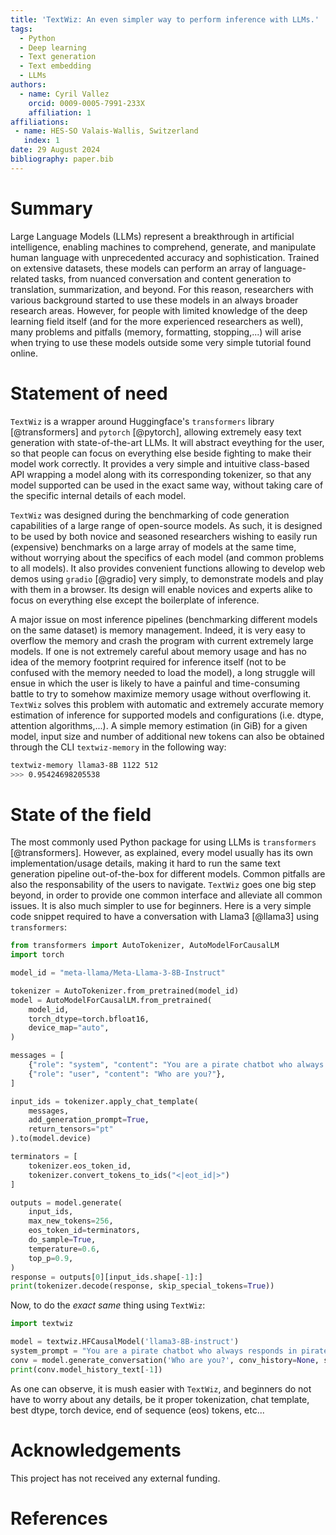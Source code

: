 ```yaml
---
title: 'TextWiz: An even simpler way to perform inference with LLMs.'
tags:
  - Python
  - Deep learning
  - Text generation
  - Text embedding
  - LLMs
authors:
  - name: Cyril Vallez
    orcid: 0009-0005-7991-233X
    affiliation: 1
affiliations:
 - name: HES-SO Valais-Wallis, Switzerland
   index: 1
date: 29 August 2024
bibliography: paper.bib
---
```


# Summary

Large Language Models (LLMs) represent a breakthrough in artificial intelligence, enabling machines to comprehend, generate, and manipulate human language with unprecedented accuracy and sophistication. Trained on extensive datasets, these models can perform an array of language-related tasks, from nuanced conversation and content generation to translation, summarization, and beyond. For this reason, researchers with various background started to use these models in an always broader research areas. However, for people with limited knowledge of the deep learning field itself (and for the more experienced researchers as well), many problems and pitfalls (memory, formatting, stopping,...) will arise when trying to use these models outside some very simple tutorial found online.

# Statement of need

`TextWiz` is a wrapper around Huggingface's `transformers` library [@transformers] and `pytorch` [@pytorch], allowing extremely easy text generation with state-of-the-art LLMs. It will abstract eveything for the user, so that people can focus on everything else beside fighting to make their model work correctly. It provides a very simple and intuitive class-based API wrapping a model along with its corresponding tokenizer, so that any model supported can be used in the exact same way, without taking care of the specific internal details of each model.  

`TextWiz` was designed during the benchmarking of code generation capabilities of a large range of open-source models. As such, it is designed to be used by both novice and seasoned researchers wishing to easily run (expensive) benchmarks on a large array of models at the same time, without worrying about the specifics of each model (and common problems to all models). It also provides convenient functions allowing to develop web demos using `gradio` [@gradio] very simply, to demonstrate models and play with them in a browser. Its design will enable novices and experts alike to focus on everything else except the boilerplate of inference.  

A major issue on most inference pipelines (benchmarking different models on the same dataset) is memory management. Indeed, it is very easy to overflow the memory and crash the program with current extremely large models. If one is not extremely careful about memory usage and has no idea of the memory footprint required for inference itself (not to be confused with the memory needed to load the model), a long struggle will ensue in which the user is likely to have a painful and time-consuming battle to try to somehow maximize memory usage without overflowing it. `TextWiz` solves this problem with automatic and extremely accurate memory estimation of inference for supported models and configurations (i.e. dtype, attention algorithms,...). A simple memory estimation (in GiB) for a given model, input size and number of additional new tokens can also be obtained through the CLI `textwiz-memory` in the following way:

```sh
textwiz-memory llama3-8B 1122 512
>>> 0.95424698205538
```

# State of the field

The most commonly used Python package for using LLMs is `transformers` [@transformers]. However, as explained, every model usually has its own implementation/usage details, making it hard to run the same text generation pipeline out-of-the-box for different models. Common pitfalls are also the responsability of the users to navigate. `TextWiz` goes one big step beyond, in order to provide one common interface and alleviate all common issues. It is also much simpler to use for beginners. Here is a very simple code snippet required to have a conversation with Llama3 [@llama3] using `transformers`:

```py
from transformers import AutoTokenizer, AutoModelForCausalLM
import torch

model_id = "meta-llama/Meta-Llama-3-8B-Instruct"

tokenizer = AutoTokenizer.from_pretrained(model_id)
model = AutoModelForCausalLM.from_pretrained(
    model_id,
    torch_dtype=torch.bfloat16,
    device_map="auto",
)

messages = [
    {"role": "system", "content": "You are a pirate chatbot who always responds in pirate speak!"},
    {"role": "user", "content": "Who are you?"},
]

input_ids = tokenizer.apply_chat_template(
    messages,
    add_generation_prompt=True,
    return_tensors="pt"
).to(model.device)

terminators = [
    tokenizer.eos_token_id,
    tokenizer.convert_tokens_to_ids("<|eot_id|>")
]

outputs = model.generate(
    input_ids,
    max_new_tokens=256,
    eos_token_id=terminators,
    do_sample=True,
    temperature=0.6,
    top_p=0.9,
)
response = outputs[0][input_ids.shape[-1]:]
print(tokenizer.decode(response, skip_special_tokens=True))
```

Now, to do the *exact same* thing using `TextWiz`:

```py
import textwiz

model = textwiz.HFCausalModel('llama3-8B-instruct')
system_prompt = "You are a pirate chatbot who always responds in pirate speak!"
conv = model.generate_conversation('Who are you?', conv_history=None, system_prompt=system_prompt, max_new_tokens=256, temperature=0.6, top_p=0.9)
print(conv.model_history_text[-1])
```

As one can observe, it is mush easier with `TextWiz`, and beginners do not have to worry about any details, be it proper tokenization, chat template, best dtype, torch device, end of sequence (eos) tokens, etc...

# Acknowledgements

This project has not received any external funding.

# References
